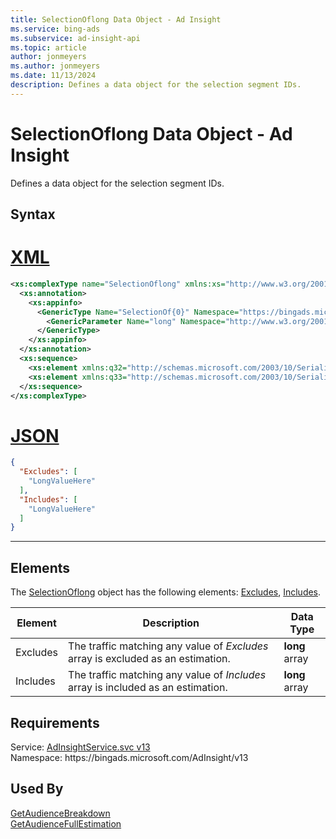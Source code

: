 ```yaml
---
title: SelectionOflong Data Object - Ad Insight
ms.service: bing-ads
ms.subservice: ad-insight-api
ms.topic: article
author: jonmeyers
ms.author: jonmeyers
ms.date: 11/13/2024
description: Defines a data object for the selection segment IDs.
---
```

# SelectionOflong Data Object - Ad Insight
Defines a data object for the selection segment IDs.

## Syntax

# [XML](#tab/xml)

```xml
<xs:complexType name="SelectionOflong" xmlns:xs="http://www.w3.org/2001/XMLSchema">
  <xs:annotation>
    <xs:appinfo>
      <GenericType Name="SelectionOf{0}" Namespace="https://bingads.microsoft.com/AdInsight/v13" xmlns="http://schemas.microsoft.com/2003/10/Serialization/">
        <GenericParameter Name="long" Namespace="http://www.w3.org/2001/XMLSchema" />
      </GenericType>
    </xs:appinfo>
  </xs:annotation>
  <xs:sequence>
    <xs:element xmlns:q32="http://schemas.microsoft.com/2003/10/Serialization/Arrays" minOccurs="0" name="Includes" nillable="true" type="q32:ArrayOflong" />
    <xs:element xmlns:q33="http://schemas.microsoft.com/2003/10/Serialization/Arrays" minOccurs="0" name="Excludes" nillable="true" type="q33:ArrayOflong" />
  </xs:sequence>
</xs:complexType>
```

# [JSON](#tab/json)

```json
{
  "Excludes": [
    "LongValueHere"
  ],
  "Includes": [
    "LongValueHere"
  ]
}
```

-----

## <a name="elements"></a>Elements

The [SelectionOflong](selectionoflong.md) object has the following elements: [Excludes](#excludes), [Includes](#includes).

|Element|Description|Data Type|
|-----------|---------------|-------------|
|<a name="excludes"></a>Excludes|The traffic matching any value of *Excludes* array is excluded as an estimation.|**long** array|
|<a name="includes"></a>Includes|The traffic matching any value of *Includes* array is included as an estimation.|**long** array|

## Requirements
Service: [AdInsightService.svc v13](https://adinsight.api.bingads.microsoft.com/Api/Advertiser/AdInsight/v13/AdInsightService.svc)  
Namespace: https\://bingads.microsoft.com/AdInsight/v13  

## Used By
[GetAudienceBreakdown](getaudiencebreakdown.md)  
[GetAudienceFullEstimation](getaudiencefullestimation.md)  

